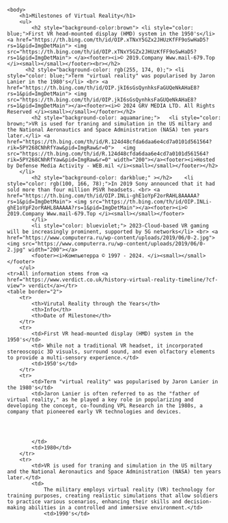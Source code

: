 <!DOCTYPE html>
<html>
    <head>
        <title>Milestones of Virtual Reality</title>
    </head>
    
    <body>
        <h1>Milestones of Virtual Reality</h1>
        <ul>
            <h2 style="background-color:brown"> <li style="color: blue;">First VR head-mounted display (HMD) system in the 1950's</li>  <a href="https://th.bing.com/th/id/OIP.xTNxY5GZx2JHUzKfFF9oSwHaD5?rs=1&pid=ImgDetMain"> <img src="https://th.bing.com/th/id/OIP.xTNxY5GZx2JHUzKfFF9oSwHaD5?rs=1&pid=ImgDetMain"> </a><footer><i>© 2019.Company Www.mail-679.Top </i><small></small></footer><br></h2>
          <h2 style="background-color: rgb(255, 174, 0);"> <li style="color: blue;">Term "virtual reality" was popularised by Jaron Lanier in the 1980's</li> <br> <a href="https://th.bing.com/th/id/OIP.jkI6sGsQynhksFaGUQeNkAHaE8?rs=1&pid=ImgDetMain"> <img src="https://th.bing.com/th/id/OIP.jkI6sGsQynhksFaGUQeNkAHaE8?rs=1&pid=ImgDetMain"></a><footer><i>© 2024 GRV MEDIA LTD. All Rights Reserved </i><small></small></footer></h2> 
            <h2 style="background-color: aquamarine;">   <li style="color: brown;">VR is used for traning and simulation in the US miltary and the National Aeronautics and Space Administration (NASA) ten years later.</li> <a href="https://th.bing.com/th/id/R.124d48cfda6daa6e4cd7a0101d561564?rik=5PY268CNhRfYaw&pid=ImgRaw&r=0">   <img src="https://th.bing.com/th/id/R.124d48cfda6daa6e4cd7a0101d561564?rik=5PY268CNhRfYaw&pid=ImgRaw&r=0" width="200"></a><footer><i>Hosted by Defense Media Activity - WEB.mil </i><small></small></footer></h2>
        </li>
            <h2 style="background-color: darkblue;" ></h2>    <li style="color: rgb(100, 166, 78);">In 2019 Sony announced that it had sold more than four million PSVR headsets. <br> <a href="https://th.bing.com/th/id/OIP.INLi-ghE1oYpF2orRAHL8AAAAA?rs=1&pid=ImgDetMain"> <img src="https://th.bing.com/th/id/OIP.INLi-ghE1oYpF2orRAHL8AAAAA?rs=1&pid=ImgDetMain"></a><footer><i>© 2019.Company Www.mail-679.Top </i><small></small></footer>
            </li>
            <li style="color: blueviolet;"> 2023-Cloud-based VR gaming will be increasingly prominent, supported by 5G networks</li> <br> <a href="https://www.computerra.ru/wp-content/uploads/2019/06/0-2.jpg"> <img src="https://www.computerra.ru/wp-content/uploads/2019/06/0-2.jpg" width="200"></a>
            <footer><i>Компьютерра © 1997 - 2024. </i><small></small></footer>
        </ul>
    <tr>All information stems from <a href="https://www.verdict.co.uk/history-virtual-reality-timeline/?cf-view"> verdict</a></tr>
    <table border="2">
        <tr>
            <th>Virutal Reality through the Years</th>
            <th>Info</th>
            <th>Date of Milestone</th>
        </tr>
        <tr>
            <td>First VR head-mounted display (HMD) system in the 1950's</td>
            <td> While not a traditional VR headset, it incorporated stereoscopic 3D visuals, surround sound, and even olfactory elements to provide a multi-sensory experience.</td>
            <td>1950's</td>
        </tr>
        <tr>
            <td>Term "virtual reality" was popularised by Jaron Lanier in the 1980's</td>
            <td>Jaron Lanier is often referred to as the "father of virtual reality," as he played a key role in popularizing and developing the concept, co-founding VPL Research in the 1980s, a company that pioneered early VR technologies and devices.




            </td>
            <td>1980</td>
        </tr>
        <tr>
            <td>VR is used for traning and simulation in the US miltary and the National Aeronautics and Space Administration (NASA) ten years later.</td>
            <td>
                The military employs virtual reality (VR) technology for training purposes, creating realistic simulations that allow soldiers to practice various scenarios, enhancing their skills and decision-making abilities in a controlled and immersive environment.</td>
                <td>1990's</td>



         
